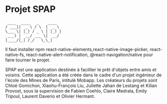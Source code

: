 # Projet SPAP

     ____  ____   _    ____  
    / ___||  _ \ / \  |  _ \ 
    \___ \| |_) / _ \ | |_) |
     ___) |  __/ ___ \|  __/ 
    |____/|_| /_/   \_\_|    
                             
Il faut installer npm react-native-elements,react-native-image-picker, react-native-fs, react-native-alert-notification, @react-navigation/native pour faire tourner le projet. 

SPAP est une application destinée à faciliter le prêt d'objets entre amis et voisins. Cette application a été créée dans le cadre d'un projet ingénieur de l'école des Mines de Paris, intitulé Mobapp. Les créateurs du projets sont Chloé Gomichon, Xiaohu-François Liu, Juliette Jahan de Lestang et Kilian Provost, sous la supervision de Fabien Coehlo, Claire Medrala, Emily Tripoul, Laurent Daverio et Olivier Hermant. 
